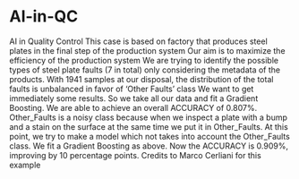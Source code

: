 # AI-in-QC
AI in Quality Control
This case is based on factory that produces steel plates in the final step of the production system
Our aim is to maximize the efficiency of the production system
We are trying to identify the possible types of steel plate faults (7 in total) only considering the metadata of the products.
With 1941 samples at our disposal, the distribution of the total faults is unbalanced in favor of ‘Other Faults’ class
We want to get immediately some results. So we take all our data and fit a Gradient Boosting.
We are able to achieve an overall ACCURACY of 0.807%.
Other_Faults is a noisy class because when we inspect a plate with a bump and a stain on the surface at the same time we put it in Other_Faults.
At this point, we try to make a model which not takes into account the Other_Faults class.
We fit a Gradient Boosting as above.
Now the ACCURACY is 0.909%, improving by 10 percentage points.
Credits to Marco Cerliani for this example
